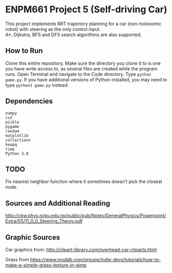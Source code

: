 # ENPM661 Project 5 (Self-driving Car)      			             
This project implements RRT trajectory planning for a car (non-holonomic robot) with steering as the only control input.  
A\*, Dijkstra, BFS and DFS search algorithms are also supported.

## How to Run
Clone this entire repository. Make sure the directory you clone it to is one you have write access to, as several files are created while the program runs. Open Terminal and navigate to the Code directory. Type `python game.py`. If you have additional versions of Python installed, you may need to type `python3 game.py` instead. 

## Dependencies
    numpy
    cv2
    pickle
    pygame
    random
    matplotlib
    collections
    heapq
    time
    Python 3.8


## TODO
Fix nearest neighbor function where it sometimes doesn't pick the closest node.




## Sources and Additional Reading
http://ckw.phys.ncku.edu.tw/public/pub/Notes/GeneralPhysics/Powerpoint/Extra/05/11_0_0_Steering_Theroy.pdf

## Graphic Sources

Car graphics from: http://clipart-library.com/overhead-car-cliparts.html

Grass from https://www.moddb.com/groups/indie-devs/tutorials/how-to-make-a-simple-grass-texture-in-gimp